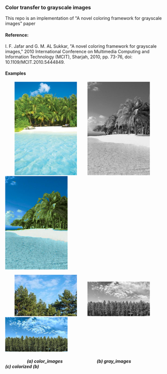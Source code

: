 ### Color transfer to grayscale images

This repo is an implementation of "A novel coloring framework for grayscale images" paper

#### Reference:

I. F. Jafar and G. M. AL Sukkar, "A novel coloring framework for grayscale images," 2010 International Conference on Multimedia Computing and Information Technology (MCIT), Sharjah, 2010, pp. 73-76, doi: 10.1109/MCIT.2010.5444849.

#### Examples 

<p float="left">
<img   src="images/color_2.jpg"  hspace="30" height="300" >  
<img   src="images/gray_2.jpg"  height="300"> 
<img   src="images/result_2.jpg"  height="300"> 
</p>


<p float="left">
<img   src="images/color_1.jpg"  hspace="30" width="200" >  
<img   src="images/gray_1.jpg"  width="200"> 
<img   src="images/result_1.jpg"  width="200"> 
</p>


##### &nbsp;&nbsp;&nbsp;&nbsp;&nbsp;&nbsp;&nbsp;&nbsp;&nbsp;&nbsp;&nbsp; &nbsp;&nbsp; &nbsp;&nbsp; &nbsp;&nbsp; (a) color_images &nbsp;&nbsp;&nbsp;&nbsp;&nbsp;&nbsp;&nbsp;&nbsp;&nbsp;&nbsp;&nbsp;&nbsp;&nbsp;&nbsp;&nbsp;&nbsp;&nbsp;&nbsp; &nbsp;&nbsp; &nbsp;&nbsp;&nbsp;&nbsp;&nbsp;&nbsp; &nbsp;&nbsp; (b) gray_images &nbsp;&nbsp;&nbsp;&nbsp;&nbsp;&nbsp;&nbsp;&nbsp;&nbsp;&nbsp;&nbsp;&nbsp;&nbsp;&nbsp;&nbsp;&nbsp;&nbsp;&nbsp;&nbsp;&nbsp;&nbsp;&nbsp;&nbsp;&nbsp;&nbsp;&nbsp;&nbsp; (c) colorized (b) 

